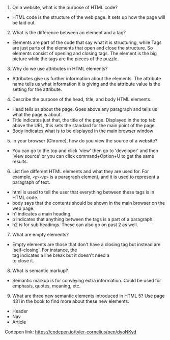 1.  On a website, what is the purpose of HTML code?
  - HTML code is the structure of the web page. It sets up how the page will be laid out.

2.  What is the difference between an element and a tag?
  - Elements are part of the code that say what it is structuring, while Tags are just parts of the elements that open and close the structure. So elements consist of opening and closing tags. The element is the big picture while the tags are the pieces of the puzzle.

3.  Why do we use attributes in HTML elements?
  - Attributes give us further information about the elements. The attribute name tells us what information it is giving and the attribute value is the setting for the attribute.

4.  Describe the purpose of the head, title, and body HTML elements.
  - Head tells us about the page. Goes above any paragraph and tells us what the page is about.
  - Title indicates just that, the title of the page. Displayed in the top tab above the URL, this sets the standard for the main point of the page.
  - Body indicates what is to be displayed in the main browser window

5.  In your browser (Chrome), how do you view the source of a website?
  - You can go to the top and click 'view' then go to 'developer' and then 'view source' or you can click command+Option+U to get the same results.

6.  List five different HTML elements and what they are used for. For example, `<p></p>` is a paragraph element, and it is used to represent a paragraph of text.
  - html is used to tell the user that everything between these tags is in HTML code.
  - body says that the contents should be shown in the main browser on the web page.
  - h1 indicates a main heading.
  - p indicates that anything between the tags is a part of a paragraph.
  - h2 is for sub headings. These can also go on past 2 as well.

7.  What are empty elements?
  - Empty elements are those that don't have a closing tag but instead are 'self-closing'. For instance, the <br /> tag indicates a line break but it doesn't need a </br> to close it.

8.  What is semantic markup?
  - Semantic markup is for conveying extra information. Could be used for emphasis, quotes, meaning, etc.

9.  What are three new semantic elements introduced in HTML 5? Use page 431 in the book to find more about these new elements.
  - Header
  - Nav
  - Article



Codepen link: https://codepen.io/tyler-cornelius/pen/dyoNKyd
